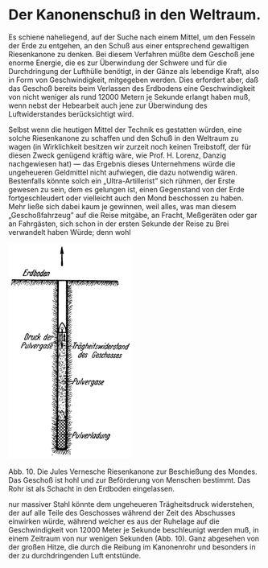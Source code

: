 Der Kanonenschuß in den Weltraum.
=================================

Es schiene naheliegend, auf der Suche nach einem Mittel, um
den Fesseln der Erde zu entgehen, an den Schuß aus einer entsprechend
gewaltigen Riesenkanone zu denken. Bei diesem
Verfahren müßte dem Geschoß jene enorme Energie, die es zur
Überwindung der Schwere und für die Durchdringung der Lufthülle
benötigt, in der Gänze als lebendige Kraft, also in Form
von Geschwindigkeit, mitgegeben werden. Dies erfordert aber,
daß das Geschoß bereits beim Verlassen des Erdbodens eine Geschwindigkeit
von nicht weniger als rund 12000 Metern je Sekunde
erlangt haben muß, wenn nebst der Hebearbeit auch jene
zur Überwindung des Luftwiderstandes berücksichtigt wird.

Selbst wenn die heutigen Mittel der Technik es gestatten würden,
eine solche Riesenkanone zu schaffen und den Schuß in
den Weltraum zu wagen (in Wirklichkeit besitzen wir zurzeit
noch keinen Treibstoff, der für diesen Zweck genügend kräftig
wäre, wie Prof. H. Lorenz, Danzig nachgewiesen hat) — das
Ergebnis dieses Unternehmens würde die ungeheueren Geldmittel
nicht aufwiegen, die dazu notwendig wären. Bestenfalls könnte
solch ein „Ultra-Artillerist” sich rühmen, der Erste gewesen zu
sein, dem es gelungen ist, einen Gegenstand von der Erde fortgeschleudert
oder vielleicht auch den Mond beschossen zu haben.
Mehr ließe sich dabei kaum je gewinnen, weil alles, was man
diesem „Geschoßfahrzeug” auf die Reise mitgäbe, an Fracht,
Meßgeräten oder gar an Fahrgästen, sich schon in der ersten Sekunde
der Reise zu Brei verwandelt haben Würde; denn wohl
<div class="image" float="left"><img alt="Die Jules Vernesche Riesenkanone" src="abb10.png"/>
<p>Abb. 10. Die Jules Vernesche Riesenkanone zur Beschießung des Mondes. Das Geschoß ist
hohl und zur Beförderung von Menschen bestimmt. Das Rohr
ist als Schacht in den Erdboden eingelassen.</p></div>
nur massiver Stahl könnte dem ungeheueren Trägheitsdruck widerstehen,
der auf alle Teile des Geschosses während der Zeit des Abschusses einwirken
würde, während welcher es aus der Ruhelage auf die Geschwindigkeit
von 12000 Meter je Sekunde beschleunigt werden muß, in einem Zeitraum
von nur wenigen Sekunden (Abb. 10). Ganz abgesehen von der großen Hitze,
die durch die Reibung im Kanonenrohr und besonders in der zu durchdringenden
Luft entstünde.

